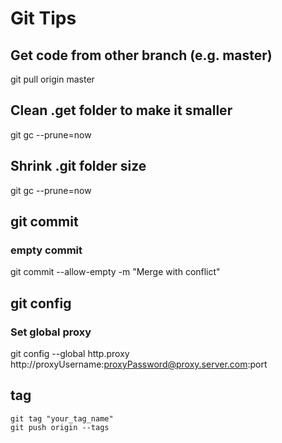 # Git Tips
## Get code from other branch (e.g. master)

git pull origin master

## Clean .get folder to make it smaller

git gc --prune=now

## Shrink .git folder size
git gc --prune=now

## git commit
### empty commit
git commit --allow-empty -m "Merge with conflict"

## git config
### Set global proxy
git config --global http.proxy http://proxyUsername:proxyPassword@proxy.server.com:port


## tag
```
git tag "your_tag_name"
git push origin --tags
```
